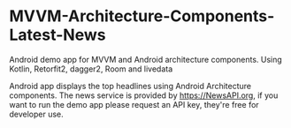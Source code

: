 # MVVM-Architecture-Components-Latest-News
Android demo app for MVVM and Android architecture components. Using Kotlin, Retorfit2, dagger2, Room and livedata

Android app displays the top headlines using Android Architecture components. The news service is provided by https://NewsAPI.org, if you want to run the demo app please request an API key, they're free for developer use.
